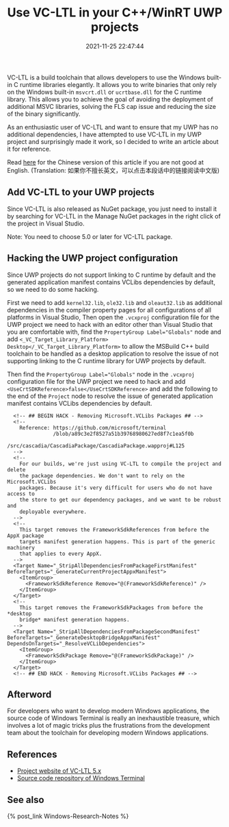 ﻿---
title: Use VC-LTL in your C++/WinRT UWP projects
date: 2021-11-25 22:47:44
categories:
- [Technologies, Windows, Windows Research Notes, Development Environment]
tags:
- Technologies
- Windows
- Windows Research Notes
- Development Environment
---

VC-LTL is a build toolchain that allows developers to use the Windows built-in C runtime libraries elegantly. It allows
you to write binaries that only rely on the Windows built-in `msvcrt.dll` or `ucrtbase.dll` for the C runtime library. 
This allows you to achieve the goal of avoiding the deployment of additional MSVC libraries, solving the FLS cap issue 
and reducing the size of the binary significantly.

As an enthusiastic user of VC-LTL and want to ensure that my UWP has no additional dependencies, I have attempted to 
use VC-LTL in my UWP project and surprisingly made it work, so I decided to write an article about it for reference.

Read [here](https://mourinaruto.github.io/zh/2021/11/25/Use-VC-LTL-in-your-Cpp-WinRT-UWP-projects/) for the Chinese version of 
this article if you are not good at English. (Translation: 如果你不擅长英文，可以点击本段话中的链接阅读中文版)

## Add VC-LTL to your UWP projects

Since VC-LTL is also released as NuGet package, you just need to install it by searching for VC-LTL in the Manage NuGet
packages in the right click of the project in Visual Studio.

Note: You need to choose 5.0 or later for VC-LTL package.

## Hacking the UWP project configuration

Since UWP projects do not support linking to C runtime by default and the generated application manifest contains 
VCLibs dependencies by default, so we need to do some hacking.

First we need to add `kernel32.lib`, `ole32.lib` and `oleaut32.lib` as additional dependencies in the compiler property
pages for all configurations of all platforms in Visual Studio, Then open the `.vcxproj` configuration file for the UWP
project we need to hack with an editor other than Visual Studio that you are comfortable with, find the 
`PropertyGroup Label="Globals"` node and add `<_VC_Target_Library_Platform> Desktop</_VC_Target_Library_Platform>` to 
allow the MSBuild C++ build toolchain to be handled as a desktop application to resolve the issue of not supporting 
linking to the C runtime library for UWP projects by default.

Then find the `PropertyGroup Label="Globals"` node in the `.vcxproj` configuration file for the UWP project we need to 
hack and add `<UseCrtSDKReference>false</UseCrtSDKReference>` and add the following to the end of the `Project` node to
resolve the issue of generated application manifest contains VCLibs dependencies by default.

```
  <!-- ## BEGIN HACK - Removing Microsoft.VCLibs Packages ## -->
  <!--
    Reference: https://github.com/microsoft/terminal
               /blob/a89c3e2f8527a51b39768980627ed8f7c1ea5f0b
               /src/cascadia/CascadiaPackage/CascadiaPackage.wapproj#L125
  -->
  <!-- 
    For our builds, we're just using VC-LTL to compile the project and delete
    the package dependencies. We don't want to rely on the Microsoft.VCLibs 
    packages. Because it's very difficult for users who do not have access to 
    the store to get our dependency packages, and we want to be robust and 
    deployable everywhere.
  -->
  <!--
    This target removes the FrameworkSdkReferences from before the AppX package
    targets manifest generation happens. This is part of the generic machinery 
    that applies to every AppX. 
  -->
  <Target Name="_StripAllDependenciesFromPackageFirstManifest" BeforeTargets="_GenerateCurrentProjectAppxManifest">
    <ItemGroup>
      <FrameworkSdkReference Remove="@(FrameworkSdkReference)" />
    </ItemGroup>
  </Target>
  <!--
    This target removes the FrameworkSdkPackages from before the *desktop 
    bridge* manifest generation happens. 
  -->
  <Target Name="_StripAllDependenciesFromPackageSecondManifest" BeforeTargets="_GenerateDesktopBridgeAppxManifest" DependsOnTargets="_ResolveVCLibDependencies">
    <ItemGroup>
      <FrameworkSdkPackage Remove="@(FrameworkSdkPackage)" />
    </ItemGroup>
  </Target>
  <!-- ## END HACK - Removing Microsoft.VCLibs Packages ## -->
```

## Afterword

For developers who want to develop modern Windows applications, the source code of Windows Terminal is really an 
inexhaustible treasure, which involves a lot of magic tricks plus the frustrations from the development team about the
toolchain for developing modern Windows applications.

## References

- [Project website of VC-LTL 5.x](https://github.com/Chuyu-Team/VC-LTL5)
- [Source code repository of Windows Terminal](https://github.com/microsoft/terminal)

## See also

{% post_link Windows-Research-Notes %}
